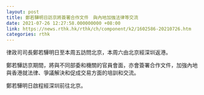 ```yaml
---
layout: post
title: 鄭若驊明日訪京將簽署合作文件　與內地加強法律等交流
date: 2021-07-26 12:27:58.000000000 +08:00
link: https://news.rthk.hk/rthk/ch/component/k2/1602586-20210726.htm
categories: rthk
---
```


律政司司長鄭若驊明日至本周五訪問北京，本周六由北京經深圳返港。

鄭若驊訪京期間，將與不同部委和機關的官員會面，亦會簽署合作文件，加強內地與香港就法律、爭議解決和促成交易方面的培訓和交流。

鄭若驊明日啟程經深圳前往北京。
